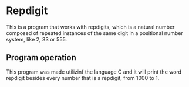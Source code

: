 # Repdigit
This is a program that works with repdigits, which is a natural number composed of repeated instances of the same digit in a positional number system, like 2, 33 or 555. 

## Program operation
This program was made utilizinf the language C and it will print the word repdigit besides every number that is a repdigit, from 1000 to 1.
